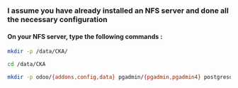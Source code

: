 ### I assume you have already installed an NFS server and done all the necessary configuration

#### On your NFS server, type the following commands : 
```sh
mkdir -p /data/CKA/
```
```sh
cd /data/CKA
```
```sh 
mkdir -p odoo/{addons,config,data} pgadmin/{pgadmin,pgadmin4} postgresql webapp
```